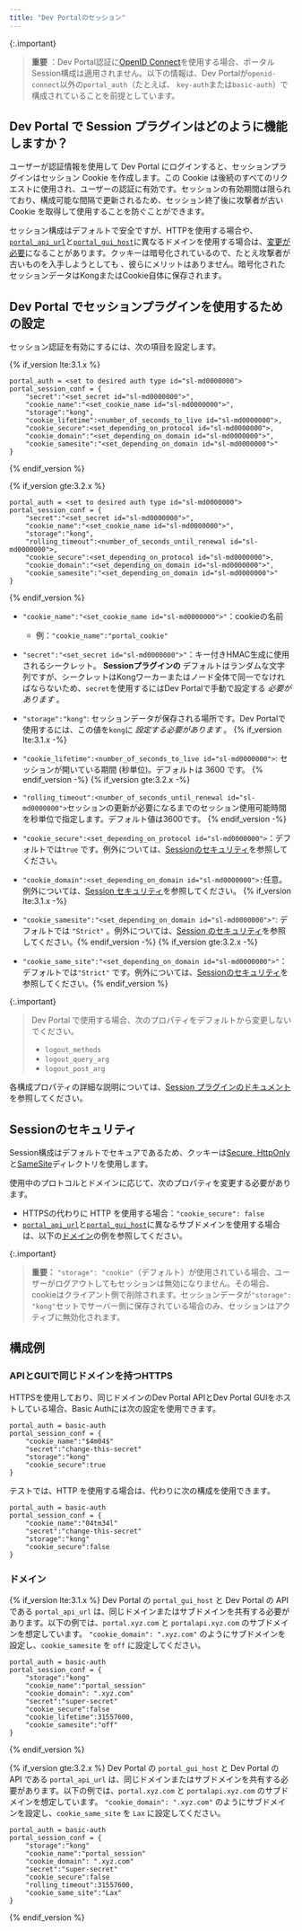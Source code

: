 ```yaml
---
title: "Dev Portalのセッション"
---
```

{:.important}
> 
> **重要** ：Dev Portal認証に[OpenID Connect](/hub/kong-inc/openid-connect/)を使用する場合、ポータルSession構成は適用されません。以下の情報は、Dev Portalが`openid-connect`以外の`portal_auth`（たとえば、 `key-auth`または`basic-auth`）で構成されていることを前提としています。

Dev Portal で Session プラグインはどのように機能しますか？
---------------------------------------

ユーザーが認証情報を使用して Dev Portal にログインすると、セッションプラグインはセッション Cookie を作成します。この Cookie は後続のすべてのリクエストに使用され、ユーザーの認証に有効です。セッションの有効期間は限られており、構成可能な間隔で更新されるため、セッション終了後に攻撃者が古い Cookie を取得して使用することを防ぐことができます。

セッション構成はデフォルトで安全ですが、HTTPを使用する場合や、[`portal_api_url`](/gateway/{{page.release}}/reference/configuration/#portal_api_url)と[`portal_gui_host`](/gateway/{{page.release}}/reference/configuration/#portal_gui_host)に異なるドメインを使用する場合は、[変更が必要](#session-security)になることがあります。クッキーは暗号化されているので、たとえ攻撃者が古いものを入手しようとしても
、彼らにメリットはありません。暗号化された
セッションデータはKongまたはCookie自体に保存されます。

Dev Portal でセッションプラグインを使用するための設定
--------------------------------

セッション認証を有効にするには、次の項目を設定します。

{% if_version lte:3.1.x %}

    portal_auth = <set to desired auth type id="sl-md0000000">
    portal_session_conf = {
        "secret":"<set_secret id="sl-md0000000">",
        "cookie_name":"<set_cookie_name id="sl-md0000000">",
        "storage":"kong",
        "cookie_lifetime":<number_of_seconds_to_live id="sl-md0000000">,
        "cookie_secure":<set_depending_on_protocol id="sl-md0000000">,
        "cookie_domain":"<set_depending_on_domain id="sl-md0000000">",
        "cookie_samesite":"<set_depending_on_domain id="sl-md0000000">"
    }

{% endif_version %}

{% if_version gte:3.2.x %}

    portal_auth = <set to desired auth type id="sl-md0000000">
    portal_session_conf = {
        "secret":"<set_secret id="sl-md0000000">",
        "cookie_name":"<set_cookie_name id="sl-md0000000">",
        "storage":"kong",
        "rolling_timeout":<number_of_seconds_until_renewal id="sl-md0000000">,
        "cookie_secure":<set_depending_on_protocol id="sl-md0000000">,
        "cookie_domain":"<set_depending_on_domain id="sl-md0000000">",
        "cookie_samesite":"<set_depending_on_domain id="sl-md0000000">"
    }

{% endif_version %}

* `"cookie_name":"<set_cookie_name id="sl-md0000000">"`：cookieの名前 
  * 例：`"cookie_name":"portal_cookie"`

* `"secret":"<set_secret id="sl-md0000000">"`：キー付きHMAC生成に使用されるシークレット。 **Sessionプラグインの** デフォルトはランダムな文字列ですが、シークレットはKongワーカーまたはノード全体で同一でなければならないため、`secret`を使用するにはDev Portalで手動で設定する *必要があります* 。 
* `"storage":"kong"`: セッションデータが保存される場所です。Dev Portalで使用するには、この値を`kong`に *設定する必要があります* 。
{% if_version lte:3.1.x -%}
* `"cookie_lifetime":<number_of_seconds_to_live id="sl-md0000000">`: セッションが開いている期間 \(秒単位\)。デフォルトは 3600 です。
{% endif_version -%}
{% if_version gte:3.2.x -%}
* `"rolling_timeout":<number_of_seconds_until_renewal id="sl-md0000000">`セッションの更新が必要になるまでのセッション使用可能時間を秒単位で指定します。デフォルト値は3600です。
{% endif_version -%}
* `"cookie_secure":<set_depending_on_protocol id="sl-md0000000">`：デフォルトでは`true` です。例外については、[Sessionのセキュリティ](#session-security)を参照してください。
* `"cookie_domain":<set_depending_on_domain id="sl-md0000000">:`任意。例外については、[Session セキュリティ](#session-security)を参照してください。
{% if_version lte:3.1.x -%}
* `"cookie_samesite":"<set_depending_on_domain id="sl-md0000000">"`: デフォルトでは `"Strict"` 。例外については、[Session のセキュリティ](#session-security)を参照してください。{% endif_version -%}
{% if_version gte:3.2.x -%}
* `"cookie_same_site":"<set_depending_on_domain id="sl-md0000000">"`：デフォルトでは`"Strict"` です。例外については、[Sessionのセキュリティ](#session-security)を参照してください。{% endif_version %}

{:.important}
> 
> Dev Portal で使用する場合、次のプロパティをデフォルトから変更しないでください。
> 
> * `logout_methods`
> * `logout_query_arg`
> * `logout_post_arg`

各構成プロパティの詳細な説明については、[Session プラグインのドキュメント](/hub/kong-inc/session/)を参照してください。

Sessionのセキュリティ
--------------

Session構成はデフォルトでセキュアであるため、クッキーは[Secure, HttpOnly](https://developer.mozilla.org/en-US/docs/Web/HTTP/Cookies#Secure_and_HttpOnly_cookies)と[SameSite](https://developer.mozilla.org/en-US/docs/Web/HTTP/Cookies#SameSite_cookies)ディレクトリを使用します。

使用中のプロトコルとドメインに応じて、次のプロパティを変更する必要があります。

* HTTPSの代わりに HTTP を使用する場合：`"cookie_secure": false`
* [`portal_api_url`](/gateway/{{page.release}}/reference/configuration/#portal_api_url)と[`portal_gui_host`](/gateway/{{page.release}}/reference/configuration/#portal_gui_host)に異なるサブドメインを使用する場合は、以下の[ドメイン](/gateway/{{page.release}}/kong-enterprise/dev-portal/authentication/sessions/#domains)の例を参照してください。

{:.important}
> 
> **重要：** `"storage": "cookie"`（デフォルト）が使用されている場合、ユーザーがログアウトしてもセッションは無効になりません。その場合、cookieはクライアント側で削除されます。セッションデータが`"storage": "kong"`セットでサーバー側に保存されている場合のみ、セッションはアクティブに無効化されます。

構成例
---

### APIとGUIで同じドメインを持つHTTPS

HTTPSを使用しており、同じドメインのDev Portal APIとDev Portal GUIをホストしている場合、Basic Authには次の設定を使用できます。

    portal_auth = basic-auth
    portal_session_conf = {
        "cookie_name":"$4m04$"
        "secret":"change-this-secret"
        "storage":"kong"
        "cookie_secure":true
    }

テストでは、HTTP を使用する場合は、代わりに次の構成を使用できます。

    portal_auth = basic-auth
    portal_session_conf = {
        "cookie_name":"04tm34l"
        "secret":"change-this-secret"
        "storage":"kong"
        "cookie_secure":false
    }

### ドメイン

{% if_version lte:3.1.x %}
Dev Portal の `portal_gui_host` と Dev Portal の API である `portal_api_url` は、同じドメインまたはサブドメインを共有する必要があります。以下の例では、`portal.xyz.com` と `portalapi.xyz.com` のサブドメインを想定しています。
`"cookie_domain": ".xyz.com"` のようにサブドメインを設定し、`cookie_samesite` を `off` に設定してください。

    portal_auth = basic-auth
    portal_session_conf = {
        "storage":"kong"
        "cookie_name":"portal_session"
        "cookie_domain": ".xyz.com"
        "secret":"super-secret"
        "cookie_secure":false
        "cookie_lifetime":31557600,
        "cookie_samesite":"off"
    }

{% endif_version %}

{% if_version gte:3.2.x %}
Dev Portal の `portal_gui_host` と Dev Portal の API である `portal_api_url` は、同じドメインまたはサブドメインを共有する必要があります。以下の例では、`portal.xyz.com` と `portalapi.xyz.com` のサブドメインを想定しています。
`"cookie_domain": ".xyz.com"` のようにサブドメインを設定し、`cookie_same_site` を `Lax` に設定してください。

    portal_auth = basic-auth
    portal_session_conf = {
        "storage":"kong"
        "cookie_name":"portal_session"
        "cookie_domain": ".xyz.com"
        "secret":"super-secret"
        "cookie_secure":false
        "rolling_timeout":31557600,
        "cookie_same_site":"Lax"
    }

{% endif_version %}

